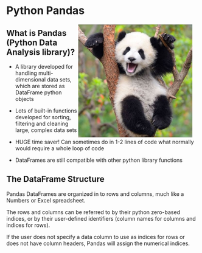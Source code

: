 # Python Pandas 

<img align="right" src="/Lesson7Pandas/Images/panda.jpg" width="300px" style="padding-right: 15px">

## What is Pandas (Python Data Analysis library)?


* A library developed for handling multi-dimensional data sets, which are stored as DataFrame python objects

* Lots of built-in functions developed for sorting, filtering and cleaning large, complex data sets 

* HUGE time saver! Can sometimes do in 1-2 lines of code what normally would require a whole loop of code

* DataFrames are still compatible with other python library functions

## The DataFrame Structure

Pandas DataFrames are organized in to rows and columns, much like a Numbers or Excel spreadsheet. 

The rows and columns can be referred to by their python zero-based indices, or by their user-defined identifiers (column names for columns and indices for rows). 

If the user does not specify a data column to use as indices for rows or does not have column headers, Pandas will assign the numerical indices.
